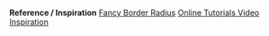**Reference / Inspiration**
[Fancy Border Radius](https://9elements.github.io/fancy-border-radius/)
[Online Tutorials Video Inspiration](https://youtu.be/hgqHPLU-qIE?si=9WWbTRdD-37MWA0V)